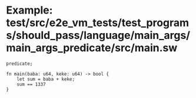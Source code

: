 # Example: test/src/e2e_vm_tests/test_programs/should_pass/language/main_args/main_args_predicate/src/main.sw

```sway
predicate;

fn main(baba: u64, keke: u64) -> bool {
    let sum = baba + keke;
    sum == 1337
}

```
